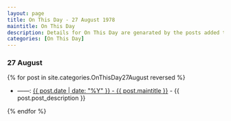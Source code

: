```yaml
---
layout: page
title: On This Day - 27 August 1978
maintitle: On This Day
description: Details for On This Day are genarated by the posts added to the website so the content is subject to changes/updates over time.
categories: [On This Day]
---
```


### 27 August

{% for post in site.categories.OnThisDay27August reversed %}

<ul>
<li> ——: <a href="{{ post.url }}">{{ post.date | date: "%Y" }} - {{ post.maintitle }}</a> - {{ post.post_description }}</li>
</ul>

{% endfor %}

